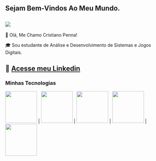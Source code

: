 ## Sejam Bem-Vindos Ao Meu Mundo.

![](https://media.giphy.com/media/JIX9t2j0ZTN9S/giphy.gif )
------

🎫 Olá, Me Chamo Cristiano Penna!

🎓 Sou estudante de Análise e Desenvolvimento de Sistemas e Jogos Digitais.

📃 [Acesse meu Linkedin](https://www.linkedin.com/in/cris-rosapenna/)
------

### Minhas Tecnologias
<img src="https://cdn.jsdelivr.net/gh/devicons/devicon@latest/icons/html5/html5-original-wordmark.svg" width="100px" > |
<img src="https://cdn.jsdelivr.net/gh/devicons/devicon@latest/icons/css3/css3-original-wordmark.svg" width="100px"> |
<img src="https://cdn.jsdelivr.net/gh/devicons/devicon@latest/icons/javascript/javascript-original.svg" width="100px"> |
<img src="https://cdn.jsdelivr.net/gh/devicons/devicon@latest/icons/git/git-original-wordmark.svg" width="100px"/> |
<img src="https://cdn.jsdelivr.net/gh/devicons/devicon@latest/icons/github/github-original-wordmark.svg" width="100px"/>